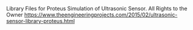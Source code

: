 Library Files for Proteus Simulation of Ultrasonic Sensor.
All Rights to the Owner 
https://www.theengineeringprojects.com/2015/02/ultrasonic-sensor-library-proteus.html
